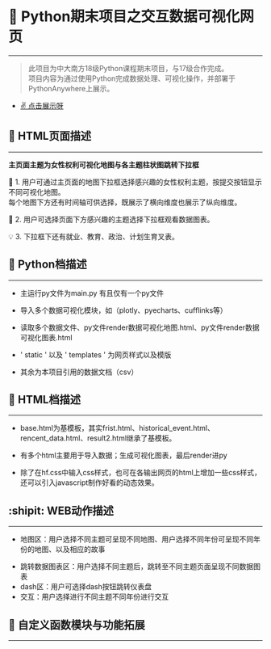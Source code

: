 #  :star2: Python期末项目之交互数据可视化网页

---
> 此项目为中大南方18级Python课程期末项目，与17级合作完成。<br>
项目内容为通过使用Python完成数据处理、可视化操作，并部署于PythonAnywhere上展示。
+ [ :v: 点击展示呀](http://womenpowerteam.pythonanywhere.com/)

##  :page_facing_up: HTML页面描述
---
**主页面主题为女性权利可视化地图与各主题柱状图跳转下拉框**

 :mega: 1. 用户可通过主页面的地图下拉框选择感兴趣的女性权利主题，按提交按钮显示不同可视化地图。<br>每个地图下方还有时间轴可供选择，既展示了横向维度也展示了纵向维度。
 
 :low_brightness: 2. 用户可选择页面下方感兴趣的主题选择下拉框观看数据图表。
 
 :bulb: 3. 下拉框下还有就业、教育、政治、计划生育叉表。

##  :large_blue_diamond: Python档描述
---
+ 主运行py文件为main.py 有且仅有一个py文件
- 导入多个数据可视化模块，如（plotly、pyecharts、cufflinks等）
+ 读取多个数据文件、py文件render数据可视化地图.html、py文件render数据可视化图表.html
- ' static ' 以及 ' templates ' 为网页样式以及模版
+ 其余为本项目引用的数据文档（csv）

##  :large_orange_diamond: HTML档描述
---
+ base.html为基模板，其实frist.html、historical_event.html、rencent_data.html、result2.html继承了基模板。
- 有多个html主要用于导入数据；生成可视化图表，最后render进py
+ 除了在hf.css中输入css样式，也可在各输出网页的html上增加一些css样式，还可以引入javascript制作好看的动态效果。

## :shipit: WEB动作描述
---
+ 地图区：用户选择不同主题可呈现不同地图、用户选择不同年份可呈现不同年份的地图、以及相应的故事
- 跳转数据图表区：用户选择不同主题后，跳转至不同主题页面呈现不同数据图表
- dash区：用户可选择dash按钮跳转仪表盘
- 交互：用户选择进行不同主题不同年份进行交互

## :white_flower: 自定义函数模块与功能拓展
---

